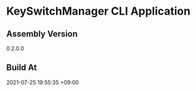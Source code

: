 KeySwitchManager CLI Application
==============================

## Assembly Version

0.2.0.0

## Build At

2021-07-25 19:55:35 +09:00
